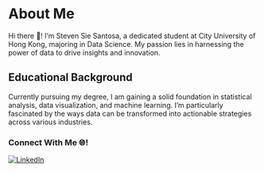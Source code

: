 # About Me 

Hi there 👋! I’m Steven Sie Santosa, a dedicated student at City University of Hong Kong, majoring in Data Science. My passion lies in harnessing the power of data to drive insights and innovation.

## Educational Background
Currently pursuing my degree, I am gaining a solid foundation in statistical analysis, data visualization, and machine learning. I’m particularly fascinated by the ways data can be transformed into actionable strategies across various industries.

### Connect With Me 🌐! 
[![LinkedIn](https://img.shields.io/badge/LinkedIn-0077B5?style=for-the-badge&logo=linkedin&logoColor=white)](https://www.linkedin.com/in/steven-sie-santosaa-769a73287/)

<!--
[![Website](https://img.shields.io/badge/Website-000000?style=for-the-badge&logo=google-chrome&logoColor=white)](https://wisdomadewumi.github.io)

<!--
**stevensie09/stevensie09** is a ✨ _special_ ✨ repository because its `README.md` (this file) appears on your GitHub profile.

Here are some ideas to get you started:

- 🔭 I’m currently working on ...
- 🌱 I’m currently learning ...
- 👯 I’m looking to collaborate on ...
- 🤔 I’m looking for help with ...
- 💬 Ask me about ...
- 📫 How to reach me: ...
- 😄 Pronouns: ...
- ⚡ Fun fact: ...
-->
